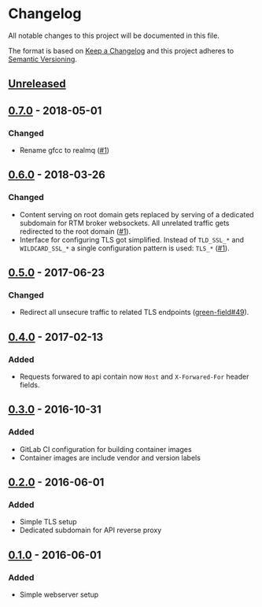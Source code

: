# Changelog
All notable changes to this project will be documented in this file.

The format is based on [Keep a Changelog](http://keepachangelog.com/en/1.0.0/)
and this project adheres to [Semantic Versioning](http://semver.org/spec/v2.0.0.html).

## [Unreleased]

## [0.7.0] - 2018-05-01
### Changed
- Rename gfcc to realmq ([#1])

[#1]: https://github.com/realmq/dispatcher/issues/1

## [0.6.0] - 2018-03-26
### Changed
- Content serving on root domain gets replaced by serving of a dedicated subdomain for RTM broker
  websockets. All unrelated traffic gets redirected to the root domain ([#1]).
- Interface for configuring TLS got simplified. Instead of `TLD_SSL_*` and `WILDCARD_SSL_*` a single
  configuration pattern is used: `TLS_*` ([#1]).

[#1]: https://gitlab.com/gfcc/dispatcher/issues/1

## [0.5.0] - 2017-06-23
### Changed
- Redirect all unsecure traffic to related TLS endpoints ([green-field#49]).

[green-field#49]: https://gitlab.com/gfcc/green-field/issues/49

## [0.4.0] - 2017-02-13
### Added
- Requests forwared to api contain now `Host` and `X-Forwared-For` header
  fields.

## [0.3.0] - 2016-10-31
### Added
- GitLab CI configuration for building container images
- Container images are include vendor and version labels

## [0.2.0] - 2016-06-01
### Added
- Simple TLS setup
- Dedicated subdomain for API reverse proxy

## [0.1.0] - 2016-06-01
### Added
- Simple webserver setup

[Unreleased]: https://github.com/realmq/dispatcher/compare/0.7.0...HEAD
[0.7.0]: https://github.com/realmq/dispatcher/compare/0.6.0...0.7.0
[0.6.0]: https://github.com/realmq/dispatcher/compare/0.5.0...0.6.0
[0.5.0]: https://github.com/realmq/dispatcher/compare/0.4.0...0.5.0
[0.4.0]: https://github.com/realmq/dispatcher/compare/0.3.0...0.4.0
[0.3.0]: https://github.com/realmq/dispatcher/compare/0.2.0...0.3.0
[0.2.0]: https://github.com/realmq/dispatcher/compare/0.1.0...0.2.0
[0.1.0]: https://github.com/realmq/dispatcher/compare/e6fe1e10...0.1.0
